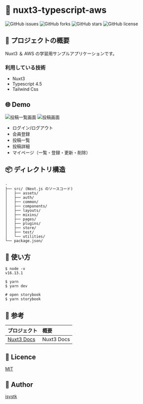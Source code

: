 🌙 nuxt3-typescript-aws
====

![GitHub issues](https://img.shields.io/github/issues/isystk/nuxt3-typescript-aws)
![GitHub forks](https://img.shields.io/github/forks/isystk/nuxt3-typescript-aws)
![GitHub stars](https://img.shields.io/github/stars/isystk/nuxt3-typescript-aws)
![GitHub license](https://img.shields.io/github/license/isystk/nuxt3-typescript-aws)

## 📗 プロジェクトの概要

Nuxt3 ＆ AWS の学習用サンプルアプリケーションです。


### 利用している技術

- Nuxt3
- Typescript 4.5
- Tailwind Css


## 🌐 Demo

![投稿一覧画面](./app1.png "投稿一覧画面")
![投稿画面](./app2.png "投稿画面")

- ログイン/ログアウト
- 会員登録
- 投稿一覧
- 投稿詳細
- マイページ（一覧・登録・更新・削除）


## 📦 ディレクトリ構造

```
.
├── src/ (Next.js のソースコード)
│   ├── assets/
│   ├── auth/
│   ├── common/
│   ├── components/
│   ├── layouts/
│   ├── mixins/
│   ├── pages/
│   ├── plugins/
│   ├── store/
│   ├── test/
│   └── utilities/
└── package.json/
```

## 💬 使い方

```
$ node -v
v16.13.1

$ yarn
$ yarn dev

# open storybook
$ yarn storybook
```

## 🎨 参考

| プロジェクト| 概要|
| :---------------------------------------| :-------------------------------|
| [Nuxt3 Docs](https://v3.nuxtjs.org/docs/usage/data-fetching)| Nuxt3 Docs |

## 🎫 Licence

[MIT](https://github.com/isystk/nuxt3-typescript-aws/blob/master/LICENSE)

## 👀 Author

[isystk](https://github.com/isystk)

